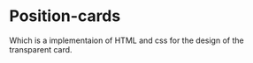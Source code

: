 # Position-cards


Which is a implementaion of HTML and css for the design of the transparent card.

